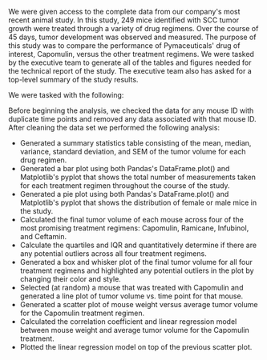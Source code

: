 We were given access to the complete data from our company's most recent animal study. In this study, 249 mice identified with SCC tumor growth were treated through a variety of drug regimens. Over the course of 45 days, tumor development was observed and measured. The purpose of this study was to compare the performance of Pymaceuticals' drug of interest, Capomulin, versus the other treatment regimens. We were tasked by the executive team to generate all of the tables and figures needed for the technical report of the study. The executive team also has asked for a top-level summary of the study results.


We were tasked with the following:


Before beginning the analysis, we checked the data for any mouse ID with duplicate time points and removed any data associated with that mouse ID. After cleaning the data set we performed the following analysis:

- Generated a summary statistics table consisting of the mean, median, variance, standard deviation, and SEM of the tumor volume for each drug regimen.
- Generated a bar plot using both Pandas's DataFrame.plot() and Matplotlib's pyplot that shows the total number of measurements taken for each treatment regimen throughout the course of the study.
- Generated a pie plot using both Pandas's DataFrame.plot() and Matplotlib's pyplot that shows the distribution of female or male mice in the study.
- Calculated the final tumor volume of each mouse across four of the most promising treatment regimens: Capomulin, Ramicane, Infubinol, and Ceftamin.
- Calculate the quartiles and IQR and quantitatively determine if there are any potential outliers across all four treatment regimens.
- Generated a box and whisker plot of the final tumor volume for all four treatment regimens and highlighted any potential outliers in the plot by changing their color and style.
- Selected (at random) a mouse that was treated with Capomulin and generated a line plot of tumor volume vs. time point for that mouse.
- Generated a scatter plot of mouse weight versus average tumor volume for the Capomulin treatment regimen.
- Calculated the correlation coefficient and linear regression model between mouse weight and average tumor volume for the Capomulin treatment.
- Plotted the linear regression model on top of the previous scatter plot.